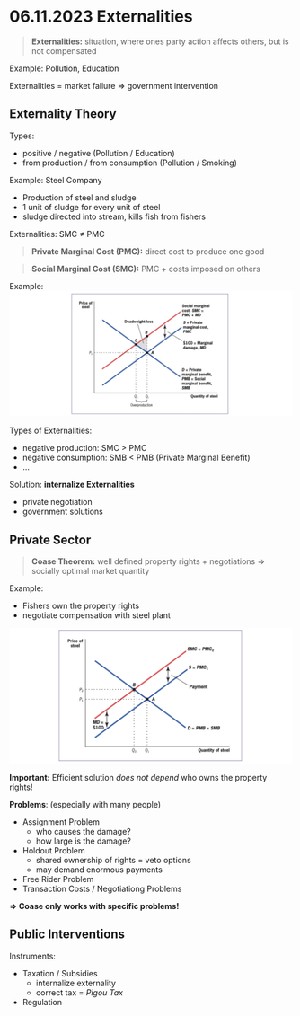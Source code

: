 # 06.11.2023 Externalities

> **Externalities:** situation, where ones party action affects others, but is not compensated

Example: Pollution, Education

Externalities = market failure => government intervention



## Externality Theory

Types:

- positive / negative (Pollution / Education)
- from production / from consumption (Pollution / Smoking)



Example: Steel Company

- Production of steel and sludge 
- 1 unit of sludge for every unit of steel
- sludge directed into stream, kills fish from fishers

Externalities: SMC $\neq$ PMC

> **Private Marginal Cost (PMC):** direct cost to produce one good

> **Social Marginal Cost (SMC):** PMC + costs imposed on others

Example: ![img](../images/2023-11-06_15-26-06.jpg)

Types of Externalities:

- negative production: SMC > PMC
- negative consumption: SMB < PMB (Private Marginal Benefit)
- ...



Solution: **internalize Externalities**

- private negotiation
- government solutions



## Private Sector

> **Coase Theorem:** well defined property rights + negotiations => socially optimal market quantity

Example: 

- Fishers own the property rights
- negotiate compensation with steel plant

![img](../images/2023-11-06_15-36-19.jpg)

**Important:** Efficient solution *does not depend* who owns the property rights!

**Problems**: (especially with many people)

- Assignment Problem
    - who causes the damage?
    - how large is the damage?
- Holdout Problem
    - shared ownership of rights = veto options
    - may demand enormous payments
- Free Rider Problem
- Transaction Costs / Negotiationg Problems



**=> Coase only works with specific problems!**



## Public Interventions

Instruments:

- Taxation / Subsidies
    - internalize externality
    - correct tax = *Pigou Tax*
- Regulation

